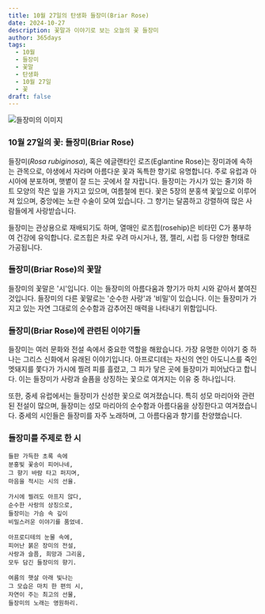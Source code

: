 ```yaml
---
title: 10월 27일의 탄생화 들장미(Briar Rose)
date: 2024-10-27
description: 꽃말과 이야기로 보는 오늘의 꽃 들장미
author: 365days
tags:
  - 10월
  - 들장미
  - 꽃말
  - 탄생화
  - 10월 27일
  - 꽃
draft: false
---
```


![들장미의 이미지](https://cdn.pixabay.com/photo/2018/05/10/10/39/brambles-3387246_640.jpg#center)


### 10월 27일의 꽃: 들장미(Briar Rose)

들장미(*Rosa rubiginosa*), 혹은 에글랜타인 로즈(Eglantine Rose)는 장미과에 속하는 관목으로, 야생에서 자라며 아름다운 꽃과 독특한 향기로 유명합니다. 주로 유럽과 아시아에 분포하며, 햇볕이 잘 드는 곳에서 잘 자랍니다. 들장미는 가시가 있는 줄기와 하트 모양의 작은 잎을 가지고 있으며, 여름철에 핀다. 꽃은 5장의 분홍색 꽃잎으로 이루어져 있으며, 중앙에는 노란 수술이 모여 있습니다. 그 향기는 달콤하고 강렬하여 많은 사람들에게 사랑받습니다.

들장미는 관상용으로 재배되기도 하며, 열매인 로즈힙(rosehip)은 비타민 C가 풍부하여 건강에 유익합니다. 로즈힙은 차로 우려 마시거나, 잼, 젤리, 시럽 등 다양한 형태로 가공됩니다.

### 들장미(Briar Rose)의 꽃말

들장미의 꽃말은 '시'입니다. 이는 들장미의 아름다움과 향기가 마치 시와 같아서 붙여진 것입니다. 들장미의 다른 꽃말로는 '순수한 사랑'과 '비밀'이 있습니다. 이는 들장미가 가지고 있는 자연 그대로의 순수함과 감추어진 매력을 나타내기 위함입니다.

### 들장미(Briar Rose)에 관련된 이야기들

들장미는 여러 문화와 전설 속에서 중요한 역할을 해왔습니다. 가장 유명한 이야기 중 하나는 그리스 신화에서 유래된 이야기입니다. 아프로디테는 자신의 연인 아도니스를 죽인 멧돼지를 쫓다가 가시에 찔려 피를 흘렸고, 그 피가 닿은 곳에 들장미가 피어났다고 합니다. 이는 들장미가 사랑과 슬픔을 상징하는 꽃으로 여겨지는 이유 중 하나입니다.

또한, 중세 유럽에서는 들장미가 신성한 꽃으로 여겨졌습니다. 특히 성모 마리아와 관련된 전설이 많으며, 들장미는 성모 마리아의 순수함과 아름다움을 상징한다고 여겨졌습니다. 중세의 시인들은 들장미를 자주 노래하며, 그 아름다움과 향기를 찬양했습니다.

### 들장미를 주제로 한 시

	들판 가득한 초록 속에
	분홍빛 꽃송이 피어나네,
	그 향기 바람 타고 퍼지며,
	마음을 적시는 시의 선율.
	
	가시에 찔려도 아프지 않다,
	순수한 사랑의 상징으로,
	들장미는 가슴 속 깊이
	비밀스러운 이야기를 품었네.
	
	아프로디테의 눈물 속에,
	피어난 붉은 장미의 전설,
	사랑과 슬픔, 희망과 그리움,
	모두 담긴 들장미의 향기.
	
	여름의 햇살 아래 빛나는
	그 모습은 마치 한 편의 시,
	자연이 주는 최고의 선물,
	들장미의 노래는 영원하리.